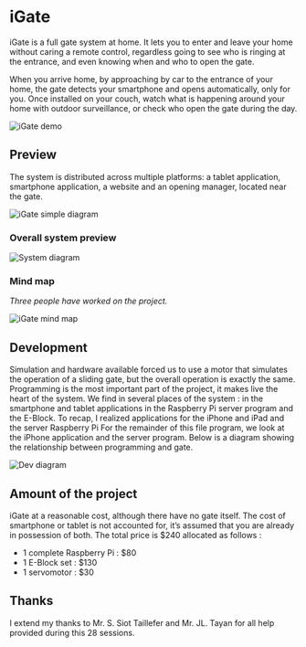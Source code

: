 # iGate
iGate is a full gate system at home. It lets you to enter and leave your home without caring a remote control, regardless going to see who is ringing at the entrance, and even knowing when and who to open the gate.

When you arrive home, by approaching by car to the entrance of your home, the gate detects your smartphone and opens automatically, only for you.
Once installed on your couch, watch what is happening around your home with outdoor surveillance, or check who open the gate during the day.

![iGate demo](https://cloud.githubusercontent.com/assets/3249418/6460474/c744fd02-c197-11e4-989e-ee9387f30418.png)


Preview
-----------------
The system is distributed across multiple platforms: a tablet application, smartphone application, a website and an opening manager, located near the gate.

![iGate simple diagram](https://cloud.githubusercontent.com/assets/3249418/6460566/7aec3e24-c198-11e4-8905-91cb7e34780d.png)

<h3>Overall system preview</h3>

![System diagram](https://cloud.githubusercontent.com/assets/3249418/6460790/9fb6510c-c19a-11e4-82d9-305a7914cb3d.png)

<h3>Mind map</h3>

<em>Three people have worked on the project.</em>

![iGate mind map](https://cloud.githubusercontent.com/assets/3249418/6460767/6feaa40a-c19a-11e4-86b9-c8056e8a2d3d.jpg)

Development
---------------
Simulation and hardware available forced us to use a motor that simulates the operation of a sliding gate, but the overall operation is exactly the same. Programming is the most important part of the project, it makes live the heart of the system.
We find in several places of the system : in the smartphone and tablet applications in the Raspberry Pi server program and the E-Block.
To recap, I realized applications for the iPhone and iPad and the server Raspberry Pi For the remainder of this file program, we look at the iPhone application and the server program.
Below is a diagram showing the relationship between programming and gate.

![Dev diagram](https://cloud.githubusercontent.com/assets/3249418/6460867/38ca6df6-c19b-11e4-989c-c03c4e7aebc4.png)

Amount of the project
---------------

iGate at a reasonable cost, although there have no gate itself. The cost of smartphone or tablet is not accounted for, it’s assumed that you are already in possession of both.
The total price is $240 allocated as follows :
* 1 complete Raspberry Pi : $80
* 1 E-Block set : $130
* 1 servomotor : $30

Thanks
---------------

I extend my thanks to Mr. S. Siot Taillefer and Mr. JL. Tayan for all help provided during this 28 sessions.
